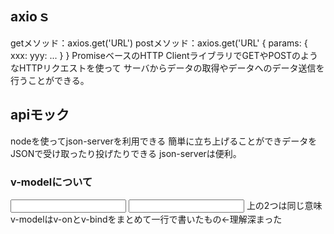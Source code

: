 ## axioｓ
getメソッド：axios.get('URL')
postメソッド：axios.get('URL' {
                params: {
                    xxx:
                    yyy:
                    ...
                }
            }
PromiseベースのHTTP ClientライブラリでGETやPOSTのようなHTTPリクエストを使って
サーバからデータの取得やデータへのデータ送信を行うことができる。

## apiモック
nodeを使ってjson-serverを利用できる
簡単に立ち上げることができデータをJSONで受け取ったり投げたりできる
json-serverは便利。

### v-modelについて
<input v-model="searchText">
<input :value="searchText" @input="searchText = $event.target.value">
上の2つは同じ意味
v-modelはv-onとv-bindをまとめて一行で書いたもの←理解深まった